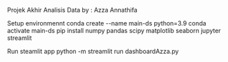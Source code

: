 Projek Akhir Analisis Data
by : Azza Annathifa

Setup environmennt 
conda create --name main-ds python=3.9
conda activate main-ds
pip install numpy pandas scipy matplotlib seaborn jupyter streamlit

Run steamlit app
python -m streamlit run dashboardAzza.py 
